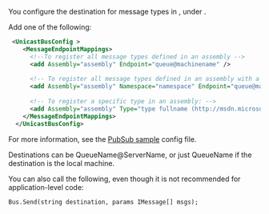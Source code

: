 <!--
title: "How to Specify to Which Destination a Message Is Sent?"
tags: ""
summary: "<p>You configure the destination for message types in <unicastbusconfig>, under <messageendpointmappings>.</p>
<p>Add one of the following:</p>
"
-->

You configure the destination for message types in <unicastbusconfig>, under <messageendpointmappings>.

Add one of the following:


```XML
 <UnicastBusConfig >
    <MessageEndpointMappings>
      <!--To register all message types defined in an assembly -->
      <add Assembly="assembly" Endpoint="queue@machinename" />
      
      <!-- To register all message types defined in an assembly with a specific namespace (it does not include sub namespaces): -->
      <add Assembly="assembly" Namespace="namespace" Endpoint="queue@machinename" />
      
      <!-- To register a specific type in an assembly: -->
      <add Assembly="assembly" Type="type fullname (http://msdn.microsoft.com/en-us/library/system.type.fullname.aspx)" Endpoint="queue@machinename" />
    </MessageEndpointMappings>
  </UnicastBusConfig>
```

 For more information, see the [PubSub sample](https://github.com/NServiceBus/NServiceBus/tree/master/Samples/PubSub) config file.

Destinations can be QueueName@ServerName, or just QueueName if the destination is the local machine.

You can also call the following, even though it is not recommended for application-level code:

    Bus.Send(string destination, params IMessage[] msgs);

